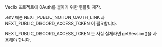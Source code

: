 Veclix 프로젝트에 OAuth를 붙이기 위한 템플릿 제작.

.env 에는 NEXT_PUBLIC_NOTION_OAUTH_LINK 과 NEXT_PUBLIC_DISCORD_ACCESS_TOKEN 이 필요합니다.

NEXT_PUBLIC_DISCORD_ACCESS_TOKEN 는 사실 실제라면 getSession()을 사용해야 합니다.

